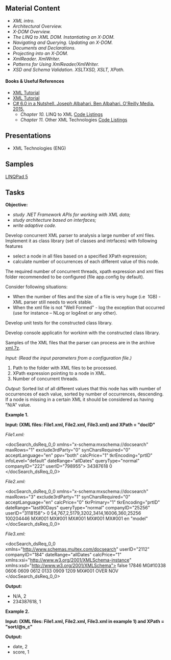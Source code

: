 ## Material Content 

- *XML intro.*
- *Architectural Overview.*
- *X-DOM Overview.*
- *The LINQ to XML DOM. Instantiating an X-DOM.*
- *Navigating and Querying. Updating an X-DOM.*
- *Documents and Declarations.*
- *Projecting into an X-DOM.*
- *XmlReader. XmlWriter.*
- *Patterns for Using XmlReader/XmlWriter.*
- *XSD and Schema Validation. XSLTXSD, XSLT, XPath.*

#### Books & Useful References 

- [XML Tutorial](https://www.w3schools.com/xml/)
- [XML Tutorial](https://www.tutorialspoint.com/xml/)
- [C# 6.0 in a Nutshell. Joseph Albahari, Ben Albahari. O'Reilly Media. 2015.](http://shop.oreilly.com/product/0636920040323.do)
   - *Chapter 10.* LINQ to XML [Code Listings](http://www.albahari.com/nutshell/ch10.aspx)
   - *Chapter 11.* Other XML Technologies [Code Listings](http://www.albahari.com/nutshell/cs4ch11.aspx)

## Presentations 

- XML Technologies (ENG)

## Samples

[LINQPad 5](https://github.com/EPM-RD-NETLAB/.NET-Framework-modules/tree/master/M14.%20XML%20Technologies/Samples/LINQPad/XML%20Technologies)

## Tasks  
**Objective:** 
- *study .NET Framework APIs for working with XML data;*
- *study architecture based on interfaces;*
- *write adaptive code.*

Develop concurrent XML parser to analysis a large number of xml files. Implement it as class library (set of classes and intrfaces) with following features
   - select a node in all files based on a specified XPath  expression;
   - calculate number of occurrences of each different value of this node.

The required number of concurrent threads, xpath expression and xml files folder recommended to be configured (file app.config by default). 

Consider following situations:
 - When the number of files and the size of a file is very huge (i.e  1GB) - XML parser still needs to work stable.
 - When the xml file is not "Well Formed" - log the exception that occurred (use for instance – NLog or log4net or any other).

Develop unit tests for the constructed class library.

Develop console applicatin for workinп with the constructed class library. 

Samples of the XML files that the parser can process are in the archive [xml.7z](https://github.com/EPM-RD-NETLAB/.NET-Framework-modules/tree/master/M14.%20XML%20Technologies/Data).
 
 *Input: (Read the input parameters from a configuration file.)*
 1) Path to the folder with XML files to be processed.
 2) XPath expression pointing to a node in XML.
 3) Number of concurrent threads.
 
 *Output:*  Sorted list of all different values that this node has with number of occurrences of each value, sorted by number of occurrences, descending. If a node is missing in a certain XML it should be considered as having "N/A" value.

 **Example 1.**

**Input: (XML files: File1.xml, File2.xml, File3.xml) and XPath = "docID"**

*File1.xml:*

<?xml version="1.0" encoding="UTF-8"?>
<docSearch_dsReq_0_0 xmlns="x-schema:mxschema://docsearch" maxRows="1" exclude3rdParty="0" synCharsRequired="0" acceptLanguage="en" ppv="both" calcPrice="1" tkrEncoding="prtID" infoLevel="default" dateRange="allDates" queryType="normal" companyID="222" userID="798955">
   <docID>34387618</docID>
   <sort s_d="desc" s_c="score"/>
   <excludeCtbs>0</excludeCtbs>
</docSearch_dsReq_0_0>

*File2.xml:*

<?xml version="1.0" encoding="UTF-8"?>
<docSearch_dsReq_0_0 xmlns="x-schema:mxschema://docsearch" maxRows="3" exclude3rdParty="1" synCharsRequired="0" acceptLanguage="en" calcPrice="0" tkrPrimary="1" tkrEncoding="prtID" dateRange="last90Days" queryType="normal" companyID="25256" userID="3118158">
   <sort s_d="desc" s_c="date"/>
   <excludeCtbs>0</excludeCtbs>
   <ctbs>54,767,2,5179,3202,3414,16006,360,25256</ctbs>
   <ticker>100204446</ticker>
   <analystSet>MX#001</analystSet>
   <industrySet>MX#001</industrySet>
   <subjectSet>MX#001</subjectSet>
   <regionSet>MX#001</regionSet>
   <categorySet>MX#001</categorySet>
   <langID>en</langID>
   <matchStr strSrc="hdln">"model"</matchStr>
</docSearch_dsReq_0_0>

*File3.xml:*
<?xml version="1.0"?>
<docSearch_dsReq_0_0 xmlns="http://www.schemas.multex.com/docsearch" userID="2112" companyID="184" dateRange="allDates" calcPrice="1" xmlns:xsi="http://www.w3.org/2001/XMLSchema-instance" xmlns:xsd="http://www.w3.org/2001/XMLSchema">
   <sort s_c="date"/>
   <excludeCtbs>false</excludeCtbs>
   <ctbs>17846</ctbs>
   <industrySet>MG#10338</industrySet>
   <industry>0606</industry>
   <industry>0609</industry>
   <industry>0612</industry>
   <industry>0133</industry>
   <industry>0909</industry>
   <industry>1209</industry>
   <subjectSet>MX#001</subjectSet>
   <subject>OVER</subject>
   <subject>NOV</subject>
</docSearch_dsReq_0_0>

**Output:**

   * N/A, 2 
   * 234387618, 1

 **Example 2.**
 
 **Input: (XML files: File1.xml, File2.xml, File3.xml in example 1) and XPath = "sort/@s_c"**
 
 **Output:**

   * date, 2 
   * score, 1
   
